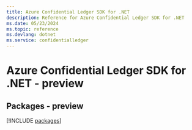 ```yaml
---
title: Azure Confidential Ledger SDK for .NET
description: Reference for Azure Confidential Ledger SDK for .NET
ms.date: 05/23/2024
ms.topic: reference
ms.devlang: dotnet
ms.service: confidentialledger
---
```

# Azure Confidential Ledger SDK for .NET - preview
## Packages - preview
[!INCLUDE [packages](confidential-ledger-index.md)]